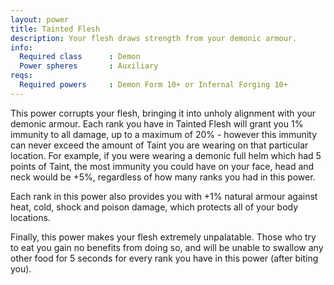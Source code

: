 ```yaml
---
layout: power
title: Tainted Flesh
description: Your flesh draws strength from your demonic armour.
info:
  Required class      : Demon
  Power spheres       : Auxiliary
reqs:
  Required powers     : Demon Form 10+ or Infernal Forging 10+
---
```


This power corrupts your flesh, bringing it into unholy alignment with your 
demonic armour.  Each rank you have in Tainted Flesh will grant you 1% immunity
to all damage, up to a maximum of 20% - however this immunity can never exceed 
the amount of Taint you are wearing on that particular location.  For example, 
if you were wearing a demonic full helm which had 5 points of Taint, the most 
immunity you could have on your face, head and neck would be +5%, regardless of
how many ranks you had in this power.

Each rank in this power also provides you with +1% natural armour against heat,
cold, shock and poison damage, which protects all of your body locations.

Finally, this power makes your flesh extremely unpalatable.  Those who try to 
eat you gain no benefits from doing so, and will be unable to swallow any other
food for 5 seconds for every rank you have in this power (after biting you).
